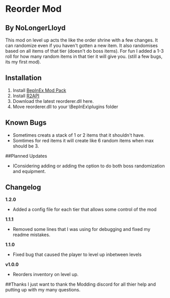 # Reorder Mod
## By NoLongerLloyd
This mod on level up acts the like the order shrine with a few changes. It can randomize even if you haven't gotten a new item. It also randomises based on all items of that tier (doesn't do boss items). For fun I added a 1-3 roll for how many random items in that tier it will give you.
(still a few bugs, its my first mod).


## Installation
1. Install [BepInEx Mod Pack](https://thunderstore.io/package/bbepis/BepInExPack/)
2. Install [R2API](https://thunderstore.io/package/tristanmcpherson/R2API/)
3. Download the latest reorderer.dll here.
4. Move reorderer.dll to your \BepInEx\plugins folder



## Known Bugs
- Sometimes creats a stack of 1 or 2 items that it shouldn't have.
- Somtimes for red items it will create like 6 random items when max should be 3.

##Planned Updates
- IConsidering adding or adding the option to do both boss randomization and equipment.

## Changelog

**1.2.0**
- Added a config file for each tier that allows some control of the mod

**1.1.1**
- Removed some lines that I was using for debugging and fixed my readme mistakes.

**1.1.0**
- Fixed bug that caused the player to level up inbetween levels

**v1.0.0**

- Reorders inventory on level up.

##Thanks
I just want to thank the Modding discord for all thier help and putting up with my many questions. 

